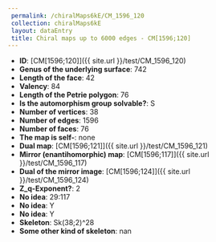 ```yaml
--- 
 permalink: /chiralMaps6kE/CM_1596_120 
 collection: chiralMaps6kE
 layout: dataEntry
 title: Chiral maps up to 6000 edges - CM[1596;120]
---
```


- **ID**: [CM[1596;120]]({{ site.url }}/test/CM_1596_120)
- **Genus of the underlying surface**: 742
- **Length of the face**: 42
- **Valency**: 84
- **Length of the Petrie polygon**: 76
- **Is the automorphism group solvable?**: S
- **Number of vertices**: 38
- **Number of edges**: 1596
- **Number of faces**: 76
- **The map is self-**: none
- **Dual map**: [CM[1596;121]]({{ site.url }}/test/CM_1596_121)
- **Mirror (enantihomorphic) map**: [CM[1596;117]]({{ site.url }}/test/CM_1596_117)
- **Dual of the mirror image**: [CM[1596;124]]({{ site.url }}/test/CM_1596_124)
- **Z_q-Exponent?**: 2
- **No idea**:  29:117
- **No idea**: Y
- **No idea**: Y
- **Skeleton**: Sk(38;2)^28
- **Some other kind of skeleton**: nan
